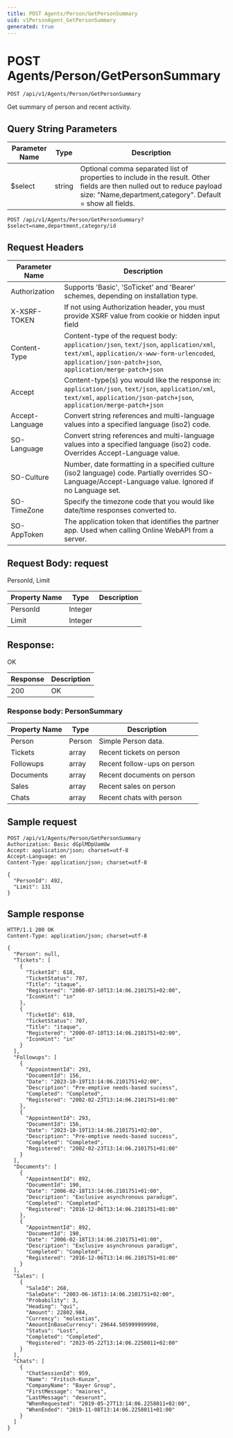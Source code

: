 ```yaml
---
title: POST Agents/Person/GetPersonSummary
uid: v1PersonAgent_GetPersonSummary
generated: true
---
```


# POST Agents/Person/GetPersonSummary

```http
POST /api/v1/Agents/Person/GetPersonSummary
```

Get summary of person and recent activity.







## Query String Parameters

| Parameter Name | Type |  Description |
|----------------|------|--------------|
| $select | string |  Optional comma separated list of properties to include in the result. Other fields are then nulled out to reduce payload size: "Name,department,category". Default = show all fields. |

```http
POST /api/v1/Agents/Person/GetPersonSummary?$select=name,department,category/id
```


## Request Headers

| Parameter Name | Description |
|----------------|-------------|
| Authorization  | Supports 'Basic', 'SoTicket' and 'Bearer' schemes, depending on installation type. |
| X-XSRF-TOKEN   | If not using Authorization header, you must provide XSRF value from cookie or hidden input field |
| Content-Type | Content-type of the request body: `application/json`, `text/json`, `application/xml`, `text/xml`, `application/x-www-form-urlencoded`, `application/json-patch+json`, `application/merge-patch+json` |
| Accept         | Content-type(s) you would like the response in: `application/json`, `text/json`, `application/xml`, `text/xml`, `application/json-patch+json`, `application/merge-patch+json` |
| Accept-Language | Convert string references and multi-language values into a specified language (iso2) code. |
| SO-Language | Convert string references and multi-language values into a specified language (iso2) code. Overrides Accept-Language value. |
| SO-Culture | Number, date formatting in a specified culture (iso2 language) code. Partially overrides SO-Language/Accept-Language value. Ignored if no Language set. |
| SO-TimeZone | Specify the timezone code that you would like date/time responses converted to. |
| SO-AppToken | The application token that identifies the partner app. Used when calling Online WebAPI from a server. |

## Request Body: request 

PersonId, Limit 

| Property Name | Type |  Description |
|----------------|------|--------------|
| PersonId | Integer |  |
| Limit | Integer |  |

## Response:

OK

| Response | Description |
|----------------|-------------|
| 200 | OK |

### Response body: PersonSummary

| Property Name | Type |  Description |
|----------------|------|--------------|
| Person | Person | Simple Person data. |
| Tickets | array | Recent tickets on person |
| Followups | array | Recent follow-ups on person |
| Documents | array | Recent documents on person |
| Sales | array | Recent sales on person |
| Chats | array | Recent chats with person |

## Sample request

```http!
POST /api/v1/Agents/Person/GetPersonSummary
Authorization: Basic dGplMDpUamUw
Accept: application/json; charset=utf-8
Accept-Language: en
Content-Type: application/json; charset=utf-8

{
  "PersonId": 492,
  "Limit": 131
}
```

## Sample response

```http_
HTTP/1.1 200 OK
Content-Type: application/json; charset=utf-8

{
  "Person": null,
  "Tickets": [
    {
      "TicketId": 618,
      "TicketStatus": 707,
      "Title": "itaque",
      "Registered": "2000-07-10T13:14:06.2101751+02:00",
      "IconHint": "in"
    },
    {
      "TicketId": 618,
      "TicketStatus": 707,
      "Title": "itaque",
      "Registered": "2000-07-10T13:14:06.2101751+02:00",
      "IconHint": "in"
    }
  ],
  "Followups": [
    {
      "AppointmentId": 293,
      "DocumentId": 156,
      "Date": "2023-10-19T13:14:06.2101751+02:00",
      "Description": "Pre-emptive needs-based success",
      "Completed": "Completed",
      "Registered": "2002-02-23T13:14:06.2101751+01:00"
    },
    {
      "AppointmentId": 293,
      "DocumentId": 156,
      "Date": "2023-10-19T13:14:06.2101751+02:00",
      "Description": "Pre-emptive needs-based success",
      "Completed": "Completed",
      "Registered": "2002-02-23T13:14:06.2101751+01:00"
    }
  ],
  "Documents": [
    {
      "AppointmentId": 892,
      "DocumentId": 190,
      "Date": "2006-02-18T13:14:06.2101751+01:00",
      "Description": "Exclusive asynchronous paradigm",
      "Completed": "Completed",
      "Registered": "2016-12-06T13:14:06.2101751+01:00"
    },
    {
      "AppointmentId": 892,
      "DocumentId": 190,
      "Date": "2006-02-18T13:14:06.2101751+01:00",
      "Description": "Exclusive asynchronous paradigm",
      "Completed": "Completed",
      "Registered": "2016-12-06T13:14:06.2101751+01:00"
    }
  ],
  "Sales": [
    {
      "SaleId": 268,
      "SaleDate": "2003-06-16T13:14:06.2101751+02:00",
      "Probability": 3,
      "Heading": "qui",
      "Amount": 22802.984,
      "Currency": "molestias",
      "AmountInBaseCurrency": 29644.505999999998,
      "Status": "Lost",
      "Completed": "Completed",
      "Registered": "2023-05-22T13:14:06.2258011+02:00"
    }
  ],
  "Chats": [
    {
      "ChatSessionId": 959,
      "Name": "Fritsch-Kunze",
      "CompanyName": "Bayer Group",
      "FirstMessage": "maiores",
      "LastMessage": "deserunt",
      "WhenRequested": "2019-05-27T13:14:06.2258011+02:00",
      "WhenEnded": "2019-11-08T13:14:06.2258011+01:00"
    }
  ]
}
```